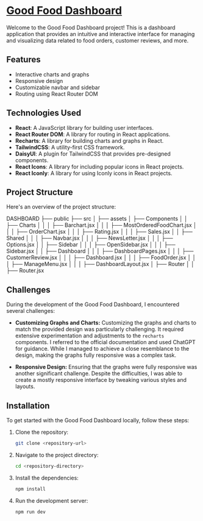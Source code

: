 # [Good Food Dashboard](https://goodfood-dashboard.netlify.app/)

Welcome to the Good Food Dashboard project! This is a dashboard application that provides an intuitive and interactive interface for managing and visualizing data related to food orders, customer reviews, and more.

## Features

- Interactive charts and graphs
- Responsive design
- Customizable navbar and sidebar
- Routing using React Router DOM



## Technologies Used

- **React**: A JavaScript library for building user interfaces.
- **React Router DOM**: A library for routing in React applications.
- **Recharts**: A library for building charts and graphs in React.
- **TailwindCSS**: A utility-first CSS framework.
- **DaisyUI**: A plugin for TailwindCSS that provides pre-designed components.
- **React Icons**: A library for including popular icons in React projects.
- **React Iconly**: A library for using Iconly icons in React projects.



## Project Structure

Here's an overview of the project structure:

DASHBOARD
├── public
├── src
│ ├── assets
│ ├── Components
│ │ ├── Charts
│ │ │ ├── Barchart.jsx
│ │ │ ├── MostOrderedFoodChart.jsx
│ │ │ ├── OrderChart.jsx
│ │ │ ├── Rating.jsx
│ │ │ ├── Sales.jsx
│ │ ├── Shared
│ │ │ ├── Navbar.jsx
│ │ │ ├── NewsLetter.jsx
│ │ │ ├── Options.jsx
│ │ ├── Sidebar
│ │ │ ├── OpenSidebar.jsx
│ │ │ ├── Sidebar.jsx
│ │ ├── Dashboard
│ │ │ ├── DashboardPages.jsx
│ │ │ ├── CustomerReview.jsx
│ │ │ ├── Dashboard.jsx
│ │ │ ├── FoodOrder.jsx
│ │ │ ├── ManageMenu.jsx
│ │ │ ├── DashboardLayout.jsx
│ ├── Router
│ │ ├── Router.jsx



## Challenges

During the development of the Good Food Dashboard, I encountered several challenges:

- **Customizing Graphs and Charts:** Customizing the graphs and charts to match the provided design was particularly challenging. It required extensive experimentation and adjustments to the `recharts` components. I referred to the official documentation and used ChatGPT for guidance. While I managed to achieve a close resemblance to the design, making the graphs fully responsive was a complex task.
  
- **Responsive Design:** Ensuring that the graphs  were fully responsive was another significant challenge. Despite the difficulties, I was able to create a mostly responsive interface by tweaking various styles and layouts.


## Installation

To get started with the Good Food Dashboard locally, follow these steps:

1. Clone the repository:
    ```bash
    git clone <repository-url>
    ```

2. Navigate to the project directory:
    ```bash
    cd <repository-directory>
    ```

3. Install the dependencies:
    ```bash
    npm install
    ```

4. Run the development server:
    ```bash
    npm run dev
    ```
